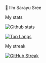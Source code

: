 👋 I’m Sarayu Sree

My stats


![Github stats](https://github-readme-stats.vercel.app/api?username=sarayusreeyadavpadala&theme=dark&background=000000)

[![Top Langs](https://github-readme-stats.vercel.app/api/top-langs/?username=sarayusreeyadavpadala&layout=compact&theme=vision-friendly-dark)](https://github.com/anuraghazra/github-readme-stats)

My streak


[![GitHub Streak](http://github-readme-streak-stats.herokuapp.com?user=sarayusreeyadavpadala&theme=dark&background=000000)](https://git.io/streak-stats)
